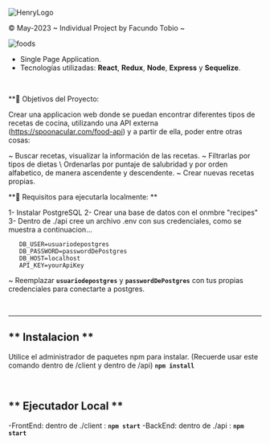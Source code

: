 ![HenryLogo](https://d31uz8lwfmyn8g.cloudfront.net/Assets/logo-henry-white-lg.png)

 © May-2023 ~ Individual Project by Facundo Tobio ~
 
 ![foods](https://github.com/Facundotobio/food/assets/109319944/14268c32-fb41-4315-92f0-169e033491c6)

-  Single Page Application.
-  Tecnologías utilizadas: **React**, **Redux**, **Node**, **Express** y **Sequelize**.

<br />

**📍 Objetivos del Proyecto:

Crear una applicacion web donde se puedan encontrar diferentes tipos de recetas de cocina, utilizando una API externa (https://spoonacular.com/food-api) y a partir de ella, poder entre otras cosas: 

~ Buscar recetas, visualizar la información de las recetas.
~ Filtrarlas por tipos de dietas \ Ordenarlas por puntaje de salubridad y por orden alfabetico, de manera ascendente y descendente.
~ Crear nuevas recetas propias.

**📍 Requisitos para ejecutarla localmente: **

1- Instalar PostgreSQL
2- Crear una base de datos con el onmbre "recipes"
3- Dentro de ./api cree un archivo .env con sus credenciales, como se muestra a continuacion...

       DB_USER=usuariodepostgres
       DB_PASSWORD=passwordDePostgres
       DB_HOST=localhost
       API_KEY=yourApiKey

~ Reemplazar **`usuariodepostgres`** y **`passwordDePostgres`** con tus propias credenciales para conectarte a postgres.

<br />

---

## ** Instalacion **

Utilice el administrador de paquetes npm para instalar. (Recuerde usar este comando dentro de /client y dentro de /api)
**`npm install`**

<br />

## ** Ejecutador Local **

-FrontEnd: dentro de ./client : **`npm start`**
-BackEnd: dentro de ./api : **`npm start`**

